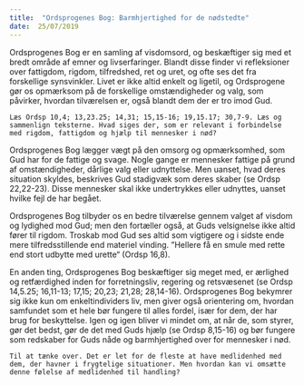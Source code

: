 ```yaml
---
title:  "Ordsprogenes Bog: Barmhjertighed for de nødstedte"
date:  25/07/2019
---
```


Ordsprogenes Bog er en samling af visdomsord, og beskæftiger sig med et bredt område af emner og livserfaringer. Blandt disse finder vi refleksioner over fattigdom, rigdom, tilfredshed, ret og uret, og ofte ses det fra forskellige synsvinkler. Livet er ikke altid enkelt og ligetil, og Ordsprogene gør os opmærksom på de forskellige omstændigheder og valg, som påvirker, hvordan tilværelsen er, også blandt dem der er tro imod Gud.

`Læs Ordsp 10,4; 13,23.25; 14,31; 15,15-16; 19,15.17; 30,7-9. Læs og sammenlign teksterne. Hvad siges der, som er relevant i forbindelse med rigdom, fattigdom og hjælp til mennesker i nød?`

Ordsprogenes Bog lægger vægt på den omsorg og opmærksomhed, som Gud har for de fattige og svage. Nogle gange er mennesker fattige på grund af omstændigheder, dårlige valg eller udnyttelse. Men uanset, hvad deres situation skyldes, beskrives Gud stadigvæk som deres skaber (se Ordsp 22,22-23). Disse mennesker skal ikke undertrykkes eller udnyttes, uanset hvilke fejl de har begået.

Ordsprogenes Bog tilbyder os en bedre tilværelse gennem valget af visdom og lydighed mod Gud; men den fortæller også, at Guds velsignelse ikke altid fører til rigdom. Troskab mod Gud ses altid som vigtigere og i sidste ende mere tilfredsstillende end materiel vinding. ”Hellere få en smule med rette end stort udbytte med urette“ (Ordsp 16,8).

En anden ting, Ordsprogenes Bog beskæftiger sig meget med, er ærlighed og retfærdighed inden for forretningsliv, regering og retsvæsenet (se Ordsp 14,5.25; 16,11-13; 17,15; 20,23; 21,28; 28,14-16). Ordsprogenes Bog bekymrer sig ikke kun om enkeltindividers liv, men giver også orientering om, hvordan samfundet som et hele bør fungere til alles fordel, især for dem, der har brug for beskyttelse. Igen og igen bliver vi mindet om, at når de, som styrer, gør det bedst, gør de det med Guds hjælp (se Ordsp 8,15-16) og bør fungere som redskaber for Guds nåde og barmhjertighed over for mennesker i nød.

`Til at tænke over. Det er let for de fleste at have medlidenhed med dem, der havner i frygtelige situationer. Men hvordan kan vi omsætte denne følelse af medlidenhed til handling?`